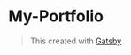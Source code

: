 # My-Portfolio

> This created with [Gatsby](https://github.com/LekoArts/gatsby-starter-portfolio-cara)
